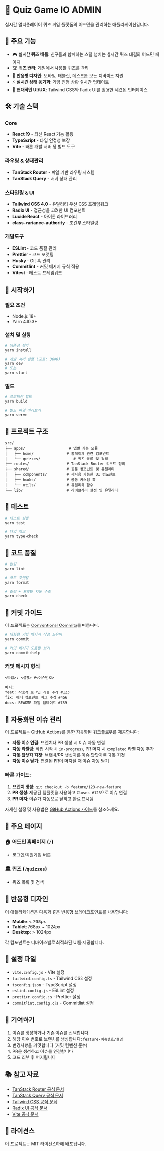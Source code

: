 # 🎯 Quiz Game IO ADMIN

실시간 멀티플레이어 퀴즈 게임 플랫폼의 어드민을 관리하는 애플리케이션입니다.

## 🚀 주요 기능

- 🎮 **실시간 퀴즈 배틀**: 친구들과 함께하는 스릴 넘치는 실시간 퀴즈 대결의 어드민 페이지
- 🏆 **퀴즈 관리**: 게임에서 사용할 퀴즈를 관리
- 📱 **반응형 디자인**: 모바일, 태블릿, 데스크톱 모든 디바이스 지원
- ⚡ **실시간 상태 동기화**: 게임 진행 상황 실시간 업데이트
- 🎨 **현대적인 UI/UX**: Tailwind CSS와 Radix UI를 활용한 세련된 인터페이스

## 🛠 기술 스택

### Core

- **React 19** - 최신 React 기능 활용
- **TypeScript** - 타입 안정성 보장
- **Vite** - 빠른 개발 서버 및 빌드 도구

### 라우팅 & 상태관리

- **TanStack Router** - 파일 기반 라우팅 시스템
- **TanStack Query** - 서버 상태 관리

### 스타일링 & UI

- **Tailwind CSS 4.0** - 유틸리티 우선 CSS 프레임워크
- **Radix UI** - 접근성을 고려한 UI 컴포넌트
- **Lucide React** - 아이콘 라이브러리
- **class-variance-authority** - 조건부 스타일링

### 개발도구

- **ESLint** - 코드 품질 관리
- **Prettier** - 코드 포맷팅
- **Husky** - Git 훅 관리
- **Commitlint** - 커밋 메시지 규칙 적용
- **Vitest** - 테스트 프레임워크

## 🚦 시작하기

### 필요 조건

- Node.js 18+
- Yarn 4.10.3+

### 설치 및 실행

```bash
# 의존성 설치
yarn install

# 개발 서버 실행 (포트: 3000)
yarn dev
# 또는
yarn start
```

### 빌드

```bash
# 프로덕션 빌드
yarn build

# 빌드 파일 미리보기
yarn serve
```

## 📁 프로젝트 구조

```
src/
├── apps/                    # 앱별 기능 모듈
│   ├── home/               # 홈페이지 관련 컴포넌트
│   └── quizzes/               # 퀴즈 목록 및 검색
├── routes/                 # TanStack Router 라우트 정의
├── shared/                 # 공통 컴포넌트 및 유틸리티
│   ├── components/         # 재사용 가능한 UI 컴포넌트
│   ├── hooks/              # 공통 커스텀 훅
│   └── utils/              # 유틸리티 함수
└── lib/                    # 라이브러리 설정 및 유틸리티
```

## 🧪 테스트

```bash
# 테스트 실행
yarn test

# 타입 체크
yarn type-check
```

## 🎨 코드 품질

```bash
# 린팅
yarn lint

# 코드 포맷팅
yarn format

# 린팅 + 포맷팅 자동 수정
yarn check
```

## 📝 커밋 가이드

이 프로젝트는 [Conventional Commits](https://www.conventionalcommits.org/)를 따릅니다.

```bash
# 대화형 커밋 메시지 작성 도우미
yarn commit

# 커밋 메시지 도움말 보기
yarn commit:help
```

### 커밋 메시지 형식

```
<타입>: <설명> #<이슈번호>

예시:
feat: 사용자 로그인 기능 추가 #123
fix: 헤더 컴포넌트 버그 수정 #456
docs: README 파일 업데이트 #789
```

## 🔄 자동화된 이슈 관리

이 프로젝트는 GitHub Actions를 통한 자동화된 워크플로우를 제공합니다:

- **자동 이슈 연결**: 브랜치나 PR 생성 시 이슈 자동 연결
- **자동 라벨링**: 작업 시작 시 `in-progress`, PR 머지 시 `completed` 라벨 자동 추가
- **자동 담당자 지정**: 브랜치/PR 생성자를 이슈 담당자로 자동 지정
- **자동 이슈 닫기**: 연결된 PR이 머지될 때 이슈 자동 닫기

### 빠른 가이드:

1. **브랜치 생성**: `git checkout -b feature/123-new-feature`
2. **PR 생성**: 제공된 템플릿을 사용하고 `Closes #123`으로 이슈 연결
3. **PR 머지**: 이슈가 자동으로 닫히고 완료 표시됨

자세한 설정 및 사용법은 [GitHub Actions 가이드](./docs/github-actions.md)를 참조하세요.

## 🎯 주요 페이지

### 🏠 어드민 홈페이지 (`/`)

- 로그인/회원가입 버튼

### 🏛 퀴즈 (`/quizzes`)

- 퀴즈 목록 및 검색

## 🎨 반응형 디자인

이 애플리케이션은 다음과 같은 반응형 브레이크포인트를 사용합니다:

- **Mobile**: < 768px
- **Tablet**: 768px ~ 1024px
- **Desktop**: > 1024px

각 컴포넌트는 디바이스별로 최적화된 UI를 제공합니다.

## 🔧 설정 파일

- `vite.config.js` - Vite 설정
- `tailwind.config.ts` - Tailwind CSS 설정
- `tsconfig.json` - TypeScript 설정
- `eslint.config.js` - ESLint 설정
- `prettier.config.js` - Prettier 설정
- `commitlint.config.cjs` - Commitlint 설정

## 🤝 기여하기

1. 이슈를 생성하거나 기존 이슈를 선택합니다
2. 해당 이슈 번호로 브랜치를 생성합니다: `feature-이슈번호/설명`
3. 변경사항을 커밋합니다 (커밋 컨벤션 준수)
4. PR을 생성하고 이슈를 연결합니다
5. 코드 리뷰 후 머지됩니다

## 📚 참고 자료

- [TanStack Router 공식 문서](https://tanstack.com/router)
- [TanStack Query 공식 문서](https://tanstack.com/query)
- [Tailwind CSS 공식 문서](https://tailwindcss.com)
- [Radix UI 공식 문서](https://radix-ui.com)
- [Vite 공식 문서](https://vitejs.dev)

## 📄 라이선스

이 프로젝트는 MIT 라이선스하에 배포됩니다.
